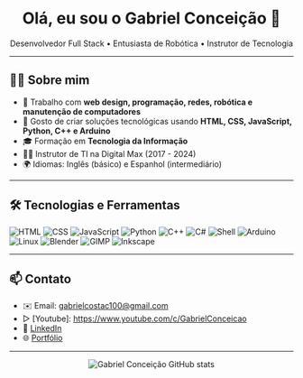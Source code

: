 <h1 align="center">Olá, eu sou o Gabriel Conceição 👋</h1>

<p align="center">
  Desenvolvedor Full Stack • Entusiasta de Robótica • Instrutor de Tecnologia
</p>

---

## 👨‍💻 Sobre mim

- 🔧 Trabalho com **web design, programação, redes, robótica e manutenção de computadores**
- 🧠 Gosto de criar soluções tecnológicas usando **HTML, CSS, JavaScript, Python, C++ e Arduino**
- 🎓 Formação em **Tecnologia da Informação**
- 🧑‍🏫 Instrutor de TI na Digital Max (2017 - 2024)
- 🌍 Idiomas: Inglês (básico) e Espanhol (intermediário)

---

## 🛠️ Tecnologias e Ferramentas

![HTML](https://img.shields.io/badge/-HTML5-E34F26?logo=html5&logoColor=fff&style=flat)
![CSS](https://img.shields.io/badge/-CSS3-1572B6?logo=css3&logoColor=fff&style=flat)
![JavaScript](https://img.shields.io/badge/-JavaScript-F7DF1E?logo=javascript&logoColor=000&style=flat)
![Python](https://img.shields.io/badge/-Python-3776AB?logo=python&logoColor=fff&style=flat)
![C++](https://img.shields.io/badge/-C++-00599C?logo=c%2B%2B&logoColor=fff&style=flat)
![C#](https://img.shields.io/badge/-CSharp-239120?logo=c-sharp&logoColor=fff&style=flat)
![Shell](https://img.shields.io/badge/-Shell%20Script-4EAA25?logo=gnu-bash&logoColor=fff&style=flat)
![Arduino](https://img.shields.io/badge/-Arduino-00979D?logo=arduino&logoColor=fff&style=flat)
![Linux](https://img.shields.io/badge/-Linux-FCC624?logo=linux&logoColor=000&style=flat)
![Blender](https://img.shields.io/badge/-Blender-F5792A?logo=blender&logoColor=fff&style=flat)
![GIMP](https://img.shields.io/badge/-GIMP-5C5543?logo=gimp&logoColor=fff&style=flat)
![Inkscape](https://img.shields.io/badge/-Inkscape-000000?logo=inkscape&logoColor=fff&style=flat)

---

## 📫 Contato

- ✉️ Email: gabrielcostac100@gmail.com
- ▷ [Youtube]: https://www.youtube.com/c/GabrielConceicao
- 💼 [LinkedIn](https://www.linkedin.com/in/seuusuario)  
- 🌐 [Portfólio](https://ogdatecnologia.wordpress.com/)

---

<p align="center">
  <img src="https://github-readme-stats.vercel.app/api?username=gabrielconceicao23&show_icons=true&theme=github_dark" alt="Gabriel Conceição GitHub stats" />
</p>

